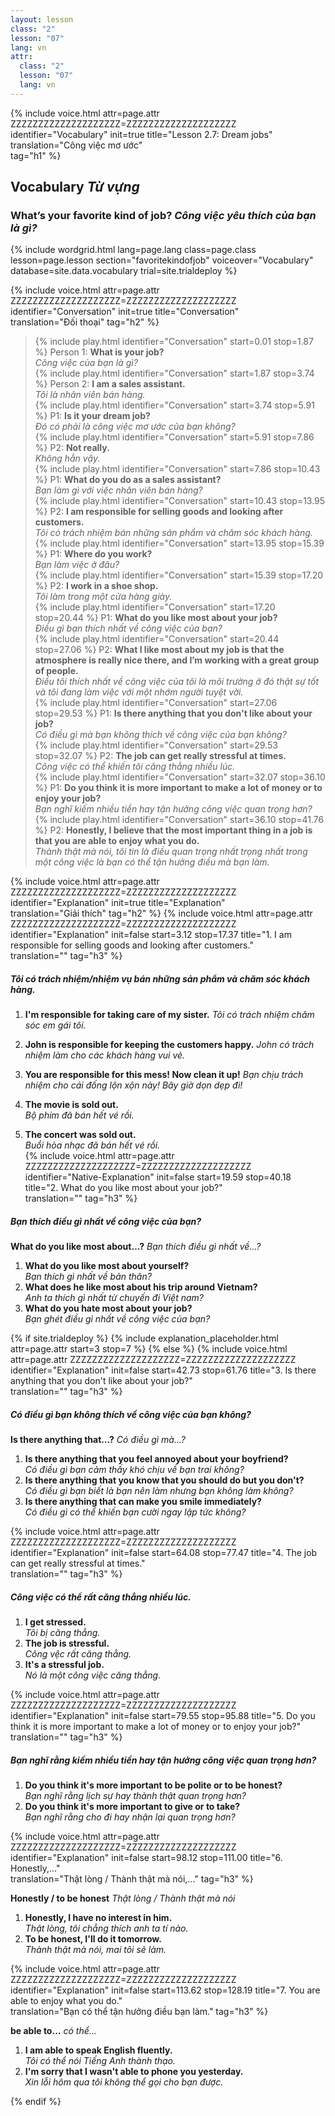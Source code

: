 ```yaml
---
layout: lesson
class: "2"
lesson: "07"
lang: vn
attr:
  class: "2"
  lesson: "07"
  lang: vn
---
```


{%  include voice.html attr=page.attr        ZZZZZZZZZZZZZZZZZZZZ=ZZZZZZZZZZZZZZZZZZZZ
	identifier="Vocabulary"  init=true
	title="Lesson 2.7: Dream jobs"  
	translation="Công việc mơ ước"      
    tag="h1" %}


## Vocabulary   *Từ vựng*

### What’s your favorite kind of job?   *Công việc yêu thích của bạn là gì?*

{% include wordgrid.html lang=page.lang
		class=page.class 
		lesson=page.lesson 
		section="favoritekindofjob"
		voiceover="Vocabulary"
		database=site.data.vocabulary 
		trial=site.trialdeploy %}


{%  include voice.html attr=page.attr    ZZZZZZZZZZZZZZZZZZZZ=ZZZZZZZZZZZZZZZZZZZZ
	identifier="Conversation"  init=true
	title="Conversation"        
	translation="Đối thoại"
    tag="h2" %}


> {% include play.html identifier="Conversation" start=0.01 stop=1.87 %} Person 1: **What is your job?**   
*Công việc của bạn là gì?*   
> {% include play.html identifier="Conversation" start=1.87 stop=3.74 %} Person 2: **I am a sales assistant.**    
*Tôi là nhân viên bán hàng.*   
> {% include play.html identifier="Conversation" start=3.74 stop=5.91 %} P1: **Is it your dream job?**   
*Đó có phải là công việc mơ ước của bạn không?*   
> {% include play.html identifier="Conversation" start=5.91 stop=7.86 %} P2: **Not really.**   
*Không hẳn vậy.*   
> {% include play.html identifier="Conversation" start=7.86 stop=10.43 %} P1: **What do you do as a sales assistant?**    
*Bạn làm gì với việc nhân viên bán hàng?*   
> {% include play.html identifier="Conversation" start=10.43 stop=13.95 %} P2: **I am responsible for selling goods and looking after customers.**    
*Tôi có trách nhiệm bán những sản phẩm và chăm sóc khách hàng.*    
> {% include play.html identifier="Conversation" start=13.95 stop=15.39 %} P1: **Where do you work?**   
*Bạn làm việc ở đâu?*  
> {% include play.html identifier="Conversation" start=15.39 stop=17.20 %} P2: **I work in a shoe shop.**   
*Tôi làm trong một cửa hàng giày.*    
> {% include play.html identifier="Conversation" start=17.20 stop=20.44 %} P1: **What do you like most about your job?**  
*Điều gì bạn thích nhất về công việc của bạn?*    
> {% include play.html identifier="Conversation" start=20.44 stop=27.06 %} P2: **What I like most about my job is that the atmosphere is really nice there, and I’m working with a great group of people.**    
*Điều tôi thích nhất về công việc của tôi là môi trường ở đó thật sự tốt và tôi đang làm việc với một nhớm người tuyệt vời.*    
> {% include play.html identifier="Conversation" start=27.06 stop=29.53 %} P1: **Is there anything that you don't like about your job?**      
*Có điều gì mà bạn không thích về công việc của bạn không?*    
> {% include play.html identifier="Conversation" start=29.53 stop=32.07 %} P2: **The job can get really stressful at times.**    
*Công việc có thể khiến tôi căng thẳng nhiều lúc.*    
> {% include play.html identifier="Conversation" start=32.07 stop=36.10 %} P1: **Do you think it is more important to make a lot of money or to enjoy your job?**    
*Bạn nghĩ kiếm nhiều tiền hay tận hưởng công việc quan trọng hơn?*    
> {% include play.html identifier="Conversation" start=36.10 stop=41.76 %} P2: **Honestly, I believe that the most important thing in a job is that you are able to enjoy what you do.**    
*Thành thật mà nói, tôi tin là điều quan trọng nhất trọng nhất trong một công việc là bạn có thể tận hưởng điều mà bạn làm.*  

{%  include voice.html attr=page.attr    ZZZZZZZZZZZZZZZZZZZZ=ZZZZZZZZZZZZZZZZZZZZ
	identifier="Explanation"  init=true
	title="Explanation"        
	translation="Giải thích"
    tag="h2" %}
{%  include voice.html attr=page.attr    ZZZZZZZZZZZZZZZZZZZZ=ZZZZZZZZZZZZZZZZZZZZ
	identifier="Explanation"  init=false start=3.12 stop=17.37
	title="1. I am responsible for selling goods and looking after customers."        
	translation=""
    tag="h3" %}
##### *Tôi có trách nhiệm/nhiệm vụ bán những sản phẩm và chăm sóc khách hàng.*   
1. **I'm responsible for taking care of my sister.**   *Tôi có trách nhiệm chăm sóc em gái tôi.*    
2. **John is responsible for keeping the customers happy.**   *John có trách nhiệm làm cho các khách hàng vui vẻ.*
3. **You are responsible for this mess! Now clean it up!**   *Bạn chịu trách nhiệm cho cái đống lộn xộn này! Bây giờ dọn dẹp đi!*


1. **The movie is sold out.**  
*Bộ phim đã bán hết vé rồi.*   
2. **The concert was sold out.**  
*Buổi hòa nhạc đã bán hết vé rồi.*   
{%  include voice.html attr=page.attr    ZZZZZZZZZZZZZZZZZZZZ=ZZZZZZZZZZZZZZZZZZZZ
	identifier="Native-Explanation"  init=false start=19.59 stop=40.18
	title="2. What do you like most about your job?"        
	translation=""
    tag="h3" %}
##### *Bạn thích điều gì nhất về công việc của bạn?*
**What do you like most about…?**     *Bạn thích điều gì nhất về...?*

1. **What do you like most about yourself?**  
*Bạn thích gì nhất về bản thân?*  
2. **What does he like most about his trip around Vietnam?**  
*Anh ta thích gì nhất từ chuyến đi Việt nam?*   
3. **What do you hate most about your job?**  
*Bạn ghét điều gì nhất về công việc của bạn?*   

{% if site.trialdeploy %}
	{% include explanation_placeholder.html  attr=page.attr     start=3 stop=7 %}
	{% else %}
{%  include voice.html attr=page.attr    ZZZZZZZZZZZZZZZZZZZZ=ZZZZZZZZZZZZZZZZZZZZ
	identifier="Explanation"  init=false start=42.73 stop=61.76
	title="3. Is there anything that you don't like about your job?"        
	translation=""
    tag="h3" %}
##### *Có điều gì bạn không thích về công việc của bạn không?*
**Is there anything that…?**     *Có điều gì mà...?*

1. **Is there anything that you feel annoyed about your boyfriend?**  
*Có điều gì bạn cảm thấy khó chịu về bạn trai không?*   
2. **Is there anything that you know that you should do but you don't?**  
*Có điều gì bạn biết là bạn nên làm nhưng bạn không làm không?*   
3. **Is there anything that can make you smile immediately?**   
*Có điều gì có thể khiến bạn cười ngay lập tức không?*  

{%  include voice.html attr=page.attr    ZZZZZZZZZZZZZZZZZZZZ=ZZZZZZZZZZZZZZZZZZZZ
	identifier="Explanation"  init=false start=64.08 stop=77.47
	title="4. The job can get really stressful at times."        
	translation=""
    tag="h3" %}
##### *Công việc có thể rất căng thẳng nhiều lúc.*
1. **I get stressed.**  
*Tôi bị căng thẳng.*  
2. **The job is stressful.**  
*Công vệc rất căng thẳng.*  
3. **It's a stressful job.**  
*Nó là một công việc căng thẳng.*

{%  include voice.html attr=page.attr    ZZZZZZZZZZZZZZZZZZZZ=ZZZZZZZZZZZZZZZZZZZZ
	identifier="Explanation"  init=false start=79.55 stop=95.88
	title="5. Do you think it is more important to make a lot of money or to enjoy your job?"        
	translation=""
    tag="h3" %}
##### *Bạn nghĩ rằng kiếm nhiều tiền hay tận hưởng công việc quan trọng hơn?*
1. **Do you think it's more important to be polite or to be honest?**  
*Bạn nghĩ rằng lịch sự hay thành thật quan trọng hơn?*  
2. **Do you think it's more important to give or to take?**  
*Bạn nghĩ rằng cho đi hay nhận lại quan trọng hơn?* 

{%  include voice.html attr=page.attr    ZZZZZZZZZZZZZZZZZZZZ=ZZZZZZZZZZZZZZZZZZZZ
	identifier="Explanation"  init=false start=98.12 stop=111.00 
	title="6. Honestly,..."        
	translation="Thật lòng / Thành thật mà nói,..."
    tag="h3" %}

**Honestly / to be honest**     *Thật lòng / Thành thật mà nói*

1. **Honestly, I have no interest in him.**  
*Thật lòng, tôi chẳng thích anh ta tí nào.*  
2. **To be honest, I'll do it tomorrow.**  
*Thành thật mà nói, mai tôi sẽ làm.*   

{%  include voice.html attr=page.attr    ZZZZZZZZZZZZZZZZZZZZ=ZZZZZZZZZZZZZZZZZZZZ
	identifier="Explanation"  init=false start=113.62 stop=128.19 
	title="7. You are able to enjoy what you do."        
	translation="Bạn có thể tận hưởng điều bạn làm."
    tag="h3" %}

**be able to...**     *có thể...*  

1. **I am able to speak English fluently.**  
*Tôi có thể nói Tiếng Anh thành thạo.*  
2. **I'm sorry that I wasn't able to phone you yesterday.**   
*Xin lỗi hôm qua tôi không thể gọi cho bạn được.*  


{% endif %}